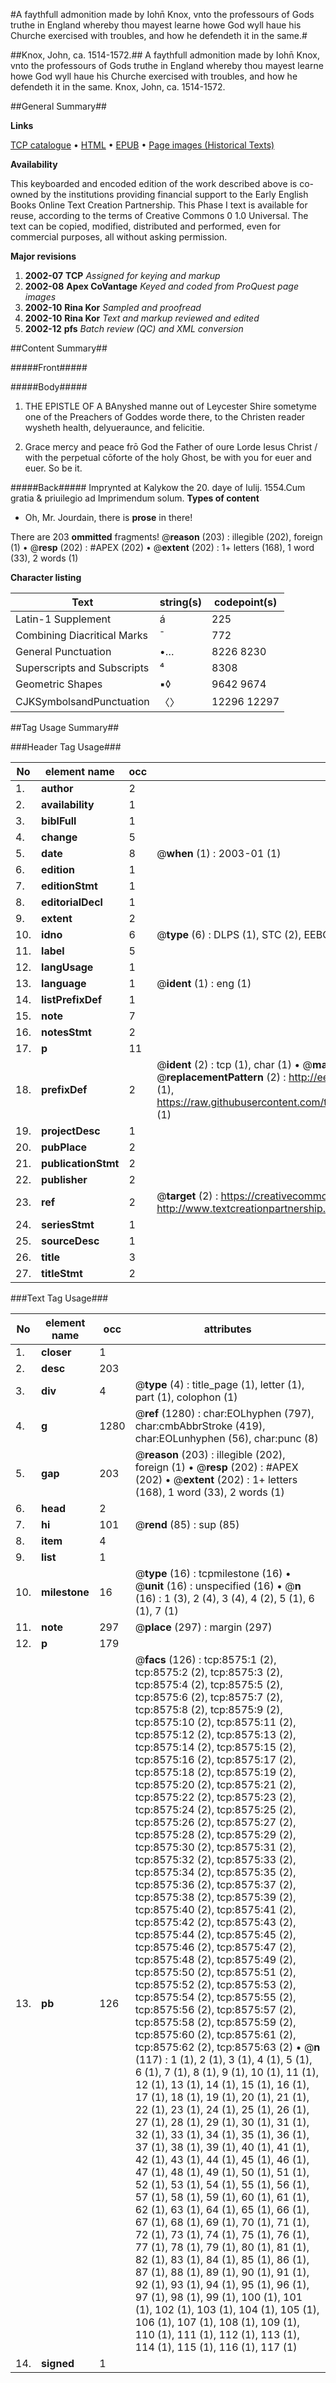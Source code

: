 #A faythfull admonition made by Iohn̄ Knox, vnto the professours of Gods truthe in England whereby thou mayest learne howe God wyll haue his Churche exercised with troubles, and how he defendeth it in the same.#

##Knox, John, ca. 1514-1572.##
A faythfull admonition made by Iohn̄ Knox, vnto the professours of Gods truthe in England whereby thou mayest learne howe God wyll haue his Churche exercised with troubles, and how he defendeth it in the same.
Knox, John, ca. 1514-1572.

##General Summary##

**Links**

[TCP catalogue](http://www.ota.ox.ac.uk/tcp/)  • 
[HTML](http://tei.it.ox.ac.uk/tcp/Texts-HTML/free/A04/A04926.html)  • 
[EPUB](http://tei.it.ox.ac.uk/tcp/Texts-EPUB/free/A04/A04926.epub) • 
[Page images (Historical Texts)](https://data.historicaltexts.jisc.ac.uk/view?pubId=eebo-99843816e&pageId=eebo-99843816e-8575-1)

**Availability**

This keyboarded and encoded edition of the
	       work described above is co-owned by the institutions
	       providing financial support to the Early English Books
	       Online Text Creation Partnership. This Phase I text is
	       available for reuse, according to the terms of Creative
	       Commons 0 1.0 Universal. The text can be copied,
	       modified, distributed and performed, even for
	       commercial purposes, all without asking permission.

**Major revisions**

1. __2002-07__ __TCP__ *Assigned for keying and markup*
1. __2002-08__ __Apex CoVantage__ *Keyed and coded from ProQuest page images*
1. __2002-10__ __Rina Kor__ *Sampled and proofread*
1. __2002-10__ __Rina Kor__ *Text and markup reviewed and edited*
1. __2002-12__ __pfs__ *Batch review (QC) and XML conversion*

##Content Summary##

#####Front#####

#####Body#####

1. THE EPISTLE OF A BAnyshed manne out of Leycester Shire sometyme one of the Preachers of Goddes worde there, to the Christen reader wysheth health, delyueraunce, and felicitie.

1. Grace mercy and peace frō God the Father of oure Lorde Iesus Christ / with the perpetual cōforte of the holy Ghost, be with you for euer and euer. So be it.

#####Back#####
Imprynted at Kalykow the 20. daye of Iulij. 1554.Cum gratia & priuilegio ad Imprimendum solum.
**Types of content**

  * Oh, Mr. Jourdain, there is **prose** in there!

There are 203 **ommitted** fragments! 
 @__reason__ (203) : illegible (202), foreign (1)  •  @__resp__ (202) : #APEX (202)  •  @__extent__ (202) : 1+ letters (168), 1 word (33), 2 words (1)

**Character listing**


|Text|string(s)|codepoint(s)|
|---|---|---|
|Latin-1 Supplement|á|225|
|Combining             Diacritical Marks|̄|772|
|General Punctuation|•…|8226 8230|
|Superscripts             and Subscripts|⁴|8308|
|Geometric Shapes|▪◊|9642 9674|
|CJKSymbolsandPunctuation|〈〉|12296 12297|

##Tag Usage Summary##

###Header Tag Usage###

|No|element name|occ|attributes|
|---|---|---|---|
|1.|__author__|2||
|2.|__availability__|1||
|3.|__biblFull__|1||
|4.|__change__|5||
|5.|__date__|8| @__when__ (1) : 2003-01 (1)|
|6.|__edition__|1||
|7.|__editionStmt__|1||
|8.|__editorialDecl__|1||
|9.|__extent__|2||
|10.|__idno__|6| @__type__ (6) : DLPS (1), STC (2), EEBO-CITATION (1), PROQUEST (1), VID (1)|
|11.|__label__|5||
|12.|__langUsage__|1||
|13.|__language__|1| @__ident__ (1) : eng (1)|
|14.|__listPrefixDef__|1||
|15.|__note__|7||
|16.|__notesStmt__|2||
|17.|__p__|11||
|18.|__prefixDef__|2| @__ident__ (2) : tcp (1), char (1)  •  @__matchPattern__ (2) : ([0-9\-]+):([0-9IVX]+) (1), (.+) (1)  •  @__replacementPattern__ (2) : http://eebo.chadwyck.com/downloadtiff?vid=$1&page=$2 (1), https://raw.githubusercontent.com/textcreationpartnership/Texts/master/tcpchars.xml#$1 (1)|
|19.|__projectDesc__|1||
|20.|__pubPlace__|2||
|21.|__publicationStmt__|2||
|22.|__publisher__|2||
|23.|__ref__|2| @__target__ (2) : https://creativecommons.org/publicdomain/zero/1.0/ (1), http://www.textcreationpartnership.org/docs/. (1)|
|24.|__seriesStmt__|1||
|25.|__sourceDesc__|1||
|26.|__title__|3||
|27.|__titleStmt__|2||


###Text Tag Usage###

|No|element name|occ|attributes|
|---|---|---|---|
|1.|__closer__|1||
|2.|__desc__|203||
|3.|__div__|4| @__type__ (4) : title_page (1), letter (1), part (1), colophon (1)|
|4.|__g__|1280| @__ref__ (1280) : char:EOLhyphen (797), char:cmbAbbrStroke (419), char:EOLunhyphen (56), char:punc (8)|
|5.|__gap__|203| @__reason__ (203) : illegible (202), foreign (1)  •  @__resp__ (202) : #APEX (202)  •  @__extent__ (202) : 1+ letters (168), 1 word (33), 2 words (1)|
|6.|__head__|2||
|7.|__hi__|101| @__rend__ (85) : sup (85)|
|8.|__item__|4||
|9.|__list__|1||
|10.|__milestone__|16| @__type__ (16) : tcpmilestone (16)  •  @__unit__ (16) : unspecified (16)  •  @__n__ (16) : 1 (3), 2 (4), 3 (4), 4 (2), 5 (1), 6 (1), 7 (1)|
|11.|__note__|297| @__place__ (297) : margin (297)|
|12.|__p__|179||
|13.|__pb__|126| @__facs__ (126) : tcp:8575:1 (2), tcp:8575:2 (2), tcp:8575:3 (2), tcp:8575:4 (2), tcp:8575:5 (2), tcp:8575:6 (2), tcp:8575:7 (2), tcp:8575:8 (2), tcp:8575:9 (2), tcp:8575:10 (2), tcp:8575:11 (2), tcp:8575:12 (2), tcp:8575:13 (2), tcp:8575:14 (2), tcp:8575:15 (2), tcp:8575:16 (2), tcp:8575:17 (2), tcp:8575:18 (2), tcp:8575:19 (2), tcp:8575:20 (2), tcp:8575:21 (2), tcp:8575:22 (2), tcp:8575:23 (2), tcp:8575:24 (2), tcp:8575:25 (2), tcp:8575:26 (2), tcp:8575:27 (2), tcp:8575:28 (2), tcp:8575:29 (2), tcp:8575:30 (2), tcp:8575:31 (2), tcp:8575:32 (2), tcp:8575:33 (2), tcp:8575:34 (2), tcp:8575:35 (2), tcp:8575:36 (2), tcp:8575:37 (2), tcp:8575:38 (2), tcp:8575:39 (2), tcp:8575:40 (2), tcp:8575:41 (2), tcp:8575:42 (2), tcp:8575:43 (2), tcp:8575:44 (2), tcp:8575:45 (2), tcp:8575:46 (2), tcp:8575:47 (2), tcp:8575:48 (2), tcp:8575:49 (2), tcp:8575:50 (2), tcp:8575:51 (2), tcp:8575:52 (2), tcp:8575:53 (2), tcp:8575:54 (2), tcp:8575:55 (2), tcp:8575:56 (2), tcp:8575:57 (2), tcp:8575:58 (2), tcp:8575:59 (2), tcp:8575:60 (2), tcp:8575:61 (2), tcp:8575:62 (2), tcp:8575:63 (2)  •  @__n__ (117) : 1 (1), 2 (1), 3 (1), 4 (1), 5 (1), 6 (1), 7 (1), 8 (1), 9 (1), 10 (1), 11 (1), 12 (1), 13 (1), 14 (1), 15 (1), 16 (1), 17 (1), 18 (1), 19 (1), 20 (1), 21 (1), 22 (1), 23 (1), 24 (1), 25 (1), 26 (1), 27 (1), 28 (1), 29 (1), 30 (1), 31 (1), 32 (1), 33 (1), 34 (1), 35 (1), 36 (1), 37 (1), 38 (1), 39 (1), 40 (1), 41 (1), 42 (1), 43 (1), 44 (1), 45 (1), 46 (1), 47 (1), 48 (1), 49 (1), 50 (1), 51 (1), 52 (1), 53 (1), 54 (1), 55 (1), 56 (1), 57 (1), 58 (1), 59 (1), 60 (1), 61 (1), 62 (1), 63 (1), 64 (1), 65 (1), 66 (1), 67 (1), 68 (1), 69 (1), 70 (1), 71 (1), 72 (1), 73 (1), 74 (1), 75 (1), 76 (1), 77 (1), 78 (1), 79 (1), 80 (1), 81 (1), 82 (1), 83 (1), 84 (1), 85 (1), 86 (1), 87 (1), 88 (1), 89 (1), 90 (1), 91 (1), 92 (1), 93 (1), 94 (1), 95 (1), 96 (1), 97 (1), 98 (1), 99 (1), 100 (1), 101 (1), 102 (1), 103 (1), 104 (1), 105 (1), 106 (1), 107 (1), 108 (1), 109 (1), 110 (1), 111 (1), 112 (1), 113 (1), 114 (1), 115 (1), 116 (1), 117 (1)|
|14.|__signed__|1||
